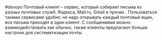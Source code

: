 #devops
Почтовый клиент – сервис, который собирает письма из разных почтовых служб: Яндекса, Mail.ru, Gmail и прочих.  
Пользоваться такими сервисами удобно: не надо открывать каждый почтовый ящик, все письма приходят в один клиент. С сообщениями можно взаимодействовать как обычно, также клиенты предлагают больше настроек для систематизации почты